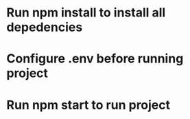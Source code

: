 # Run npm install to install all depedencies
# Configure .env before running project
# Run npm start to run project